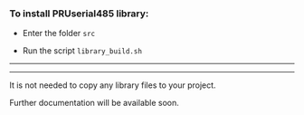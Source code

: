 ### To install PRUserial485 library:

- Enter the folder `src`

- Run the script `library_build.sh`

____
____

It is not needed to copy any library files to your project.

Further documentation will be available soon.
